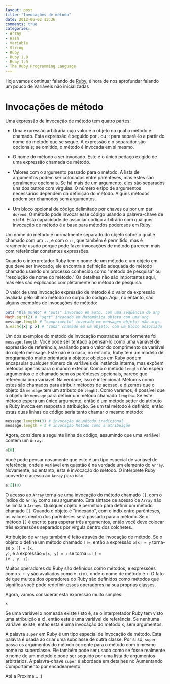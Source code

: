 ```yaml
---
layout: post
title: "Invocações de método"
date: 2012-06-02 15:36
comments: true
categories:
- Array
- Hash
- Variable
- String
- Ruby
- Ruby 1.8
- Ruby 1.9
- The Ruby Programming Language
---
```

<!--more-->
<p>Hoje vamos continuar falando de <a href="http://www.ruby-doc.org/core-1.9.2/">Ruby</a>, é hora de nos aprofundar falando um pouco de Variáveis ​​não inicializadas</p>

<h1>Invocações de método</h1>

Uma expressão de invocação de método tem quatro partes:

* Uma expressão arbitrária cujo valor é o objeto no qual o método é chamado. Esta expressão é seguido por . ou :: para separá-lo a partir
  do nome do método que se segue. A expressão e o separador são opcionais; se omitido, o método é invocada em si mesmo.

* O nome do método a ser invocado. Este é o único pedaço exigido de uma expressão chamada de método.

* Valores com o argumento passado para o método. A lista de argumentos podem ser colocados entre parênteses, mas estes são geralmente
  opcionais. Se há mais de um argumento, eles são separados uns dos outros com vírgulas. O número e tipo de argumentos necessários
  dependem da definição do método. Alguns métodos podem ser chamodos sem argumentos.

* Um bloco opcional de código delimitado por chaves ou por um par <code>do/end</code>. O método pode invocar esse código usando a palavra-chave de
   <code>yield</code>. Esta capacidade de associar código arbitrário com qualquer invocação de método é a base para métodos poderosos em Ruby.

Um nome do método é normalmente separado do objeto sobre o qual é chamado com um <code>..</code>, e com o <code>::</code>, que também é permitido, mas é raramente
usado porque pode fazer invocações de método parecem mais com referênciar constantes expressões.

Quando o interpretador Ruby tem o nome de um método e um objeto em que deve ser invocado, ele encontra a definição adequada do método
chamado usando um processo conhecido como "método de pesquisa" ou "resolução de nome do método." Os detalhes não são importantes aqui,
mas eles são explicados completamente no método de pesquisa.

O valor de uma invocação expressão de método é o valor da expressão avaliada pelo último método no corpo do código. Aqui, no entanto, são
alguns exemplos de invocações de método:

```ruby Ruby
puts "Olá mundo" # "puts" invocado em auto, com uma seqüência de arg
Math.sqrt(2) # "sqrt" invocado em Matemática objeto com uma arg
message.length # "comprimento" invocado em mensagem objeto; não args
a.each{|x| p x} # "cada" chamado em um objeto, com um bloco associado
```

Um dos exemplos do método de invocação mostradas anteriormente foi <code>message.length</code>. Você pode ser tentado a pensar-lo como uma variável
de expressão de referência, avaliando para o valor do comprimento da variável do objeto mensage. Este não é o caso, no entanto, Ruby tem
um modelo de programação muito orientada a objetos: objetos em Ruby podem encapsular qualquer número de variáveis ​​de instância interna,
mas expõem métodos apenas para o mundo exterior. Como o método <code>length</code> não espera argumentos e é chamado sem os parênteses opcionais,
parece que referência uma variável. Na verdade, isso é intencional. Métodos como estes são chamados para atribuir métodos de acesso, e
dizemos que o objeto da <code>mensage</code> tem um atributo de <code>lenght</code>. Como veremos, é possível que o objeto de <code>mensage</code>
para definir um método chamado <code>length=</code>. Se este método espera um único argumento, então é um método setter do atributo e
Ruby invoca em resposta a atribuição. Se um tal método é definido, então estas duas linhas de código seria tanto chamar o mesmo método:

```ruby Length
message.length=(3) # invocação do método tradicional
message.length = 3 # invocação Método como a atribuição
```

Agora, considere a seguinte linha de código, assumindo que uma variável contém um <code>Array</code>:

```ruby Array
a[0]
```

Você pode pensar novamente que este é um tipo especial de variável de referência, onde a variável em questão é na verdade um elemento do
<code>Array</code>. Novamente, no entanto, esta é invocação do método. O intérprete Ruby converte o acesso ao <code>Array</code> para isso:

```ruby Array
a.[](0)
```

O acesso ao <code>Array</code> torna-se uma invocação do método chamado <code>[]</code>, com o índice do <code>Array</code> como seu
argumento. Esta sintaxe de acesso de <code>Array</code> não se limita a <code>Arrays</code>. Qualquer objeto é permitido para definir um
método chamado <code>[]</code>. Quando o objeto é "indexado", com o indix entre parênteses, os valores dentro dos parênteses será passado
para o método. Se o método <code>[]</code> é escrito para esperar três argumentos, então você deve colocar três expressões separados por
vírgula dentro dos colchetes.

Atribuição de <code>Arrays</code> também é feito através de invocação de método. Se o objeto o define um método chamado <code>[]=</code>, então a expressão <code>o[x] = y</code> torna-se <code>o.[] = (x, y)</code>, e a expressão <code>o[x, y] = z</code> se torna <code>o.[] = (x , y, z)</code>.

Muitos operadores do Ruby são definidos como métodos, e expressões como <code>x + y</code> são avaliados como <code>x.+(y)</code>, onde o
nome de método é <code>+</code>. O fato de que muitos dos operadores do Ruby são definidos como métodos que significa você pode redefinir
esses operadores na sua próprias classes.

Agora, vamos considerar esta expressão muito simples:

``` ruby Ruby
x
```

Se uma variável x nomeada existe (Isto é, se o interpretador Ruby tem visto uma atribuição a x), então esta é uma variável de referência.
Se nenhuma variável existe, então esta é uma invocação do método x, sem argumentos.

A palavra <code>super</code> em Ruby é um tipo especial de invocação de método. Esta palavra é usada ao criar uma subclasse de outra
classe. Por si só, <code>super</code> passa os argumentos do método corrente para o método com o mesmo nome na superclasse. Ele também
pode ser usado como se fosse realmente o nome de um método e pode ser seguido por uma lista de argumentos arbitrários. A palavra-chave
<code>super</code> é abordada em detalhes no Aumentando Comportamento por encadeamento.

Até a Proxima... :)